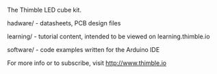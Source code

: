 The Thimble LED cube kit.

hadware/ - datasheets, PCB design files

learning/ - tutorial content, intended to be viewed on learning.thimble.io

software/ - code examples written for the Arduino IDE

For more info or to subscribe, visit http://www.thimble.io


